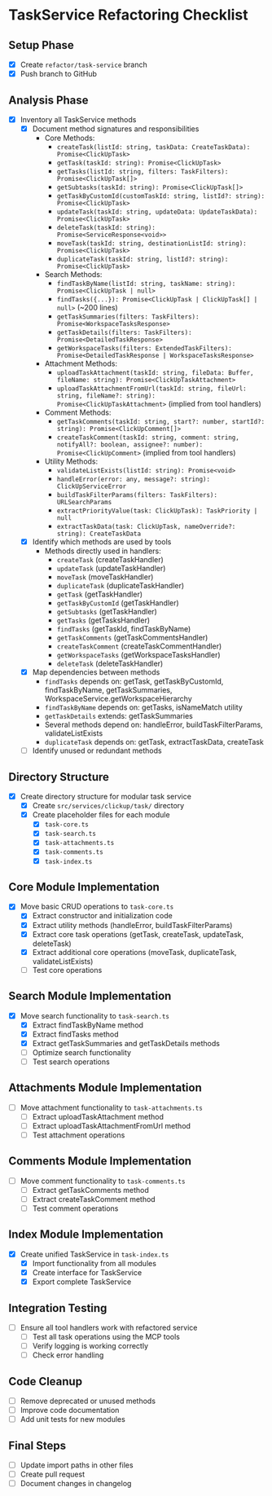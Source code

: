 # TaskService Refactoring Checklist

## Setup Phase
- [x] Create `refactor/task-service` branch
- [x] Push branch to GitHub

## Analysis Phase
- [x] Inventory all TaskService methods
  - [x] Document method signatures and responsibilities
    - Core Methods:
      - `createTask(listId: string, taskData: CreateTaskData): Promise<ClickUpTask>`
      - `getTask(taskId: string): Promise<ClickUpTask>`
      - `getTasks(listId: string, filters: TaskFilters): Promise<ClickUpTask[]>`
      - `getSubtasks(taskId: string): Promise<ClickUpTask[]>`
      - `getTaskByCustomId(customTaskId: string, listId?: string): Promise<ClickUpTask>`
      - `updateTask(taskId: string, updateData: UpdateTaskData): Promise<ClickUpTask>`
      - `deleteTask(taskId: string): Promise<ServiceResponse<void>>`
      - `moveTask(taskId: string, destinationListId: string): Promise<ClickUpTask>`
      - `duplicateTask(taskId: string, listId?: string): Promise<ClickUpTask>`
    - Search Methods:
      - `findTaskByName(listId: string, taskName: string): Promise<ClickUpTask | null>`
      - `findTasks({...}): Promise<ClickUpTask | ClickUpTask[] | null>` (~200 lines)
      - `getTaskSummaries(filters: TaskFilters): Promise<WorkspaceTasksResponse>`
      - `getTaskDetails(filters: TaskFilters): Promise<DetailedTaskResponse>`
      - `getWorkspaceTasks(filters: ExtendedTaskFilters): Promise<DetailedTaskResponse | WorkspaceTasksResponse>`
    - Attachment Methods:
      - `uploadTaskAttachment(taskId: string, fileData: Buffer, fileName: string): Promise<ClickUpTaskAttachment>`
      - `uploadTaskAttachmentFromUrl(taskId: string, fileUrl: string, fileName?: string): Promise<ClickUpTaskAttachment>` (implied from tool handlers)
    - Comment Methods:
      - `getTaskComments(taskId: string, start?: number, startId?: string): Promise<ClickUpComment[]>`
      - `createTaskComment(taskId: string, comment: string, notifyAll?: boolean, assignee?: number): Promise<ClickUpComment>` (implied from tool handlers)
    - Utility Methods:
      - `validateListExists(listId: string): Promise<void>`
      - `handleError(error: any, message?: string): ClickUpServiceError`
      - `buildTaskFilterParams(filters: TaskFilters): URLSearchParams`
      - `extractPriorityValue(task: ClickUpTask): TaskPriority | null`
      - `extractTaskData(task: ClickUpTask, nameOverride?: string): CreateTaskData`
  - [x] Identify which methods are used by tools
    - Methods directly used in handlers:
      - `createTask` (createTaskHandler)
      - `updateTask` (updateTaskHandler)
      - `moveTask` (moveTaskHandler)
      - `duplicateTask` (duplicateTaskHandler)
      - `getTask` (getTaskHandler)
      - `getTaskByCustomId` (getTaskHandler)
      - `getSubtasks` (getTaskHandler)
      - `getTasks` (getTasksHandler)
      - `findTasks` (getTaskId, findTaskByName)
      - `getTaskComments` (getTaskCommentsHandler)
      - `createTaskComment` (createTaskCommentHandler)
      - `getWorkspaceTasks` (getWorkspaceTasksHandler)
      - `deleteTask` (deleteTaskHandler)
  - [x] Map dependencies between methods
    - `findTasks` depends on: getTask, getTaskByCustomId, findTaskByName, getTaskSummaries, WorkspaceService.getWorkspaceHierarchy
    - `findTaskByName` depends on: getTasks, isNameMatch utility
    - `getTaskDetails` extends: getTaskSummaries
    - Several methods depend on: handleError, buildTaskFilterParams, validateListExists
    - `duplicateTask` depends on: getTask, extractTaskData, createTask
  - [ ] Identify unused or redundant methods

## Directory Structure
- [x] Create directory structure for modular task service
  - [x] Create `src/services/clickup/task/` directory
  - [x] Create placeholder files for each module
    - [x] `task-core.ts`
    - [x] `task-search.ts` 
    - [x] `task-attachments.ts`
    - [x] `task-comments.ts`
    - [x] `task-index.ts`

## Core Module Implementation
- [x] Move basic CRUD operations to `task-core.ts`
  - [x] Extract constructor and initialization code
  - [x] Extract utility methods (handleError, buildTaskFilterParams)
  - [x] Extract core task operations (getTask, createTask, updateTask, deleteTask)
  - [x] Extract additional core operations (moveTask, duplicateTask, validateListExists)
  - [ ] Test core operations

## Search Module Implementation
- [x] Move search functionality to `task-search.ts`
  - [x] Extract findTaskByName method
  - [x] Extract findTasks method
  - [x] Extract getTaskSummaries and getTaskDetails methods
  - [ ] Optimize search functionality
  - [ ] Test search operations

## Attachments Module Implementation
- [ ] Move attachment functionality to `task-attachments.ts`
  - [ ] Extract uploadTaskAttachment method
  - [ ] Extract uploadTaskAttachmentFromUrl method
  - [ ] Test attachment operations

## Comments Module Implementation
- [ ] Move comment functionality to `task-comments.ts`
  - [ ] Extract getTaskComments method
  - [ ] Extract createTaskComment method
  - [ ] Test comment operations

## Index Module Implementation
- [x] Create unified TaskService in `task-index.ts`
  - [x] Import functionality from all modules
  - [x] Create interface for TaskService
  - [x] Export complete TaskService

## Integration Testing
- [ ] Ensure all tool handlers work with refactored service
  - [ ] Test all task operations using the MCP tools
  - [ ] Verify logging is working correctly
  - [ ] Check error handling

## Code Cleanup
- [ ] Remove deprecated or unused methods
- [ ] Improve code documentation
- [ ] Add unit tests for new modules

## Final Steps
- [ ] Update import paths in other files
- [ ] Create pull request
- [ ] Document changes in changelog
